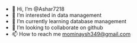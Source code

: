 - 👋 Hi, I’m @Ashar7218
- 👀 I’m interested in data management
- 🌱 I’m currently learning database management
- 💞️ I’m looking to collaborate on github
- 📫 How to reach me mominaysh349@gmail.com

<!---
Ashar7218/Ashar7218 is a ✨ special ✨ repository because its `README.md` (this file) appears on your GitHub profile.
You can click the Preview link to take a look at your changes.
--->
